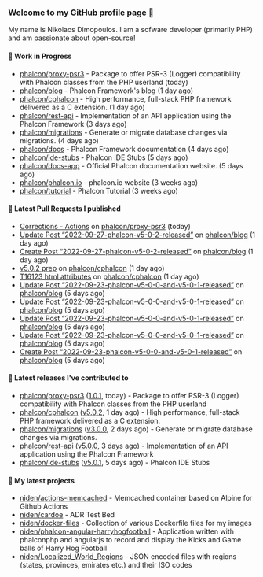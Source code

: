 ### Welcome to my GitHub profile page 👋

My name is Nikolaos Dimopoulos. I am a sofware developer (primarily PHP) and am passionate about open-source!

#### 👷 Work in Progress

- [phalcon/proxy-psr3](https://github.com/phalcon/proxy-psr3) - Package to offer PSR-3 (Logger) compatibility with Phalcon classes from the PHP userland (today)
- [phalcon/blog](https://github.com/phalcon/blog) - Phalcon Framework&#39;s blog (1 day ago)
- [phalcon/cphalcon](https://github.com/phalcon/cphalcon) - High performance, full-stack PHP framework delivered as a C extension. (1 day ago)
- [phalcon/rest-api](https://github.com/phalcon/rest-api) - Implementation of an API application using the Phalcon Framework (3 days ago)
- [phalcon/migrations](https://github.com/phalcon/migrations) - Generate or migrate database changes via migrations. (4 days ago)
- [phalcon/docs](https://github.com/phalcon/docs) - Phalcon Framework documentation (4 days ago)
- [phalcon/ide-stubs](https://github.com/phalcon/ide-stubs) - Phalcon IDE Stubs (5 days ago)
- [phalcon/docs-app](https://github.com/phalcon/docs-app) - Official Phalcon documentation website. (5 days ago)
- [phalcon/phalcon.io](https://github.com/phalcon/phalcon.io) - phalcon.io website (3 weeks ago)
- [phalcon/tutorial](https://github.com/phalcon/tutorial) - Phalcon Tutorial (3 weeks ago)

#### 🔨 Latest Pull Requests I published

- [Corrections - Actions](https://github.com/phalcon/proxy-psr3/pull/3) on [phalcon/proxy-psr3](https://github.com/phalcon/proxy-psr3) (today)
- [Update Post “2022-09-27-phalcon-v5-0-2-released”](https://github.com/phalcon/blog/pull/512) on [phalcon/blog](https://github.com/phalcon/blog) (1 day ago)
- [Create Post “2022-09-27-phalcon-v5-0-2-released”](https://github.com/phalcon/blog/pull/511) on [phalcon/blog](https://github.com/phalcon/blog) (1 day ago)
- [v5.0.2 prep](https://github.com/phalcon/cphalcon/pull/16125) on [phalcon/cphalcon](https://github.com/phalcon/cphalcon) (1 day ago)
- [T16123 html attributes](https://github.com/phalcon/cphalcon/pull/16124) on [phalcon/cphalcon](https://github.com/phalcon/cphalcon) (1 day ago)
- [Update Post “2022-09-23-phalcon-v5-0-0-and-v5-0-1-released”](https://github.com/phalcon/blog/pull/510) on [phalcon/blog](https://github.com/phalcon/blog) (5 days ago)
- [Update Post “2022-09-23-phalcon-v5-0-0-and-v5-0-1-released”](https://github.com/phalcon/blog/pull/509) on [phalcon/blog](https://github.com/phalcon/blog) (5 days ago)
- [Update Post “2022-09-23-phalcon-v5-0-0-and-v5-0-1-released”](https://github.com/phalcon/blog/pull/508) on [phalcon/blog](https://github.com/phalcon/blog) (5 days ago)
- [Update Post “2022-09-23-phalcon-v5-0-0-and-v5-0-1-released”](https://github.com/phalcon/blog/pull/507) on [phalcon/blog](https://github.com/phalcon/blog) (5 days ago)
- [Create Post “2022-09-23-phalcon-v5-0-0-and-v5-0-1-released”](https://github.com/phalcon/blog/pull/506) on [phalcon/blog](https://github.com/phalcon/blog) (5 days ago)

#### 🔭 Latest releases I've contributed to

- [phalcon/proxy-psr3](https://github.com/phalcon/proxy-psr3) ([1.0.1](https://github.com/phalcon/proxy-psr3/releases/tag/1.0.1), today) - Package to offer PSR-3 (Logger) compatibility with Phalcon classes from the PHP userland
- [phalcon/cphalcon](https://github.com/phalcon/cphalcon) ([v5.0.2](https://github.com/phalcon/cphalcon/releases/tag/v5.0.2), 1 day ago) - High performance, full-stack PHP framework delivered as a C extension.
- [phalcon/migrations](https://github.com/phalcon/migrations) ([v3.0.0](https://github.com/phalcon/migrations/releases/tag/v3.0.0), 2 days ago) - Generate or migrate database changes via migrations.
- [phalcon/rest-api](https://github.com/phalcon/rest-api) ([v5.0.0](https://github.com/phalcon/rest-api/releases/tag/v5.0.0), 3 days ago) - Implementation of an API application using the Phalcon Framework
- [phalcon/ide-stubs](https://github.com/phalcon/ide-stubs) ([v5.0.1](https://github.com/phalcon/ide-stubs/releases/tag/v5.0.1), 5 days ago) - Phalcon IDE Stubs

#### 🌱 My latest projects

- [niden/actions-memcached](https://github.com/niden/actions-memcached) - Memcached container based on Alpine for Github Actions
- [niden/cardoe](https://github.com/niden/cardoe) - ADR Test Bed
- [niden/docker-files](https://github.com/niden/docker-files) - Collection of various Dockerfile files for my images
- [niden/phalcon-angular-harryhogfootball](https://github.com/niden/phalcon-angular-harryhogfootball) - Application written with phalconphp and angularjs to record and display the Kicks and Game balls of Harry Hog Football
- [niden/Localized_World_Regions](https://github.com/niden/Localized_World_Regions) - JSON encoded files with regions (states, provinces, emirates etc.) and their ISO codes


